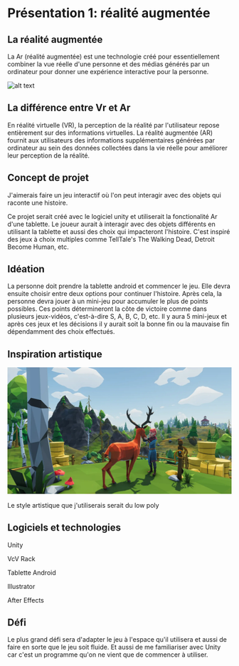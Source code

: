 # Présentation 1: réalité augmentée


## La réalité augmentée 

La Ar (réalité augmentée) est une technologie créé pour essentiellement combiner la vue réelle d'une personne et des médias générés par un ordinateur pour donner une expérience interactive pour la personne. 

![alt text](https://ardev.es/wp-content/uploads/2018/01/arkit-iphone-x.png)


## La différence entre Vr et Ar

En réalité virtuelle (VR), la perception de la réalité par l'utilisateur repose entièrement sur des informations virtuelles. La réalité augmentée (AR) fournit aux utilisateurs des informations supplémentaires générées par ordinateur au sein des données collectées dans la vie réelle pour améliorer leur perception de la réalité. 


## Concept de projet

J'aimerais faire un jeu interactif où l'on peut interagir avec des objets qui raconte une histoire.

Ce projet serait créé avec le logiciel unity et utiliserait la fonctionalité Ar d'une tablette. Le joueur aurait à interagir avec des objets différents en utilisant la tablette et aussi des choix qui impacteront l'histoire. C'est inspiré des jeux à choix multiples comme TellTale's The Walking Dead, Detroit Become Human, etc.

## Idéation
La personne doit prendre la tablette android et commencer le jeu. Elle devra ensuite choisir entre deux options pour continuer l'histoire. Après cela, la personne devra jouer à un mini-jeu pour accumuler le plus de points possibles. Ces points détermineront la côte de victoire comme dans plusieurs jeux-vidéos, c'est-à-dire S, A, B, C, D, etc. Il y aura 5 mini-jeux et après ces jeux et les décisions il y aurait soit la bonne fin ou la mauvaise fin dépendamment des choix effectués.


## Inspiration artistique

![image](https://github.com/Erickthe/presentation1-conception/blob/main/img/Best-Free-Low-Poly-Games.webp)

Le style artistique que j'utiliserais serait du low poly

## Logiciels et technologies

Unity

VcV Rack

Tablette Android

Illustrator

After Effects

## Défi
Le plus grand défi sera d'adapter le jeu à l'espace qu'il utilisera et aussi de faire en sorte que le jeu soit fluide. Et aussi de me familiariser avec Unity car c'est un programme qu'on ne vient que de commencer à utiliser.


